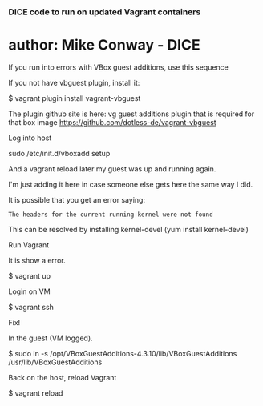 ### DICE code to run on updated Vagrant containers

# author: Mike Conway - DICE





















If you run into errors with VBox guest additions, use this sequence

If you not have vbguest plugin, install it:

$ vagrant plugin install vagrant-vbguest

The plugin github site is here: vg guest additions plugin that is required for that box image https://github.com/dotless-de/vagrant-vbguest




Log into host

sudo /etc/init.d/vboxadd setup 

And a vagrant reload later my guest was up and running again.

I'm just adding it here in case someone else gets here the same way I did.

It is possible that you get an error saying:

    The headers for the current running kernel were not found

This can be resolved by installing kernel-devel (yum install kernel-devel)



Run Vagrant

It is show a error.

$ vagrant up

Login on VM

$ vagrant ssh

Fix!

In the guest (VM logged).

$ sudo ln -s /opt/VBoxGuestAdditions-4.3.10/lib/VBoxGuestAdditions /usr/lib/VBoxGuestAdditions

Back on the host, reload Vagrant

$ vagrant reload


